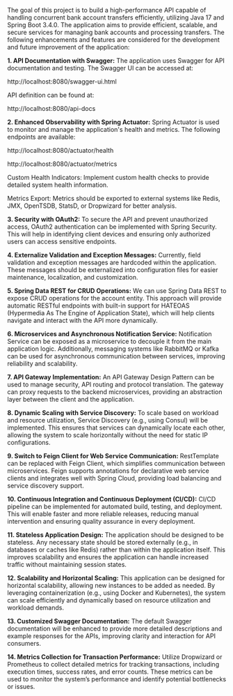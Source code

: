The goal of this project is to build a high-performance API capable of handling concurrent bank account transfers efficiently, utilizing Java 17 and Spring Boot 3.4.0. The application aims to provide efficient, scalable, and secure services for managing bank accounts and processing transfers. The following enhancements and features are considered for the development and future improvement of the application:

**1. API Documentation with Swagger:**
  The application uses Swagger for API documentation and testing. The Swagger UI can be accessed at:
  
  http://localhost:8080/swagger-ui.html
  
  API definition can be found at:
  
  http://localhost:8080/api-docs

**2. Enhanced Observability with Spring Actuator:**
  Spring Actuator is used to monitor and manage the application's health and metrics. The following endpoints are available:
  
  http://localhost:8080/actuator/health
  
  http://localhost:8080/actuator/metrics
  
  Custom Health Indicators: Implement custom health checks to provide detailed system health information.
  
  Metrics Export: Metrics should be exported to external systems like Redis, JMX, OpenTSDB, StatsD, or Dropwizard for better analysis.

**3. Security with OAuth2:**
  To secure the API and prevent unauthorized access, OAuth2 authentication can be implemented with Spring Security. This will help in identifying client devices and ensuring only authorized users can access 
  sensitive endpoints.

**4. Externalize Validation and Exception Messages:**
  Currently, field validation and exception messages are hardcoded within the application. These messages should be externalized into configuration files for easier maintenance, localization, and customization.

**5. Spring Data REST for CRUD Operations:**
  We can use Spring Data REST to expose CRUD operations for the account entity. This approach will provide automatic RESTful endpoints with built-in support for HATEOAS (Hypermedia As The Engine of Application 
  State), which will help clients navigate and interact with the API more dynamically.

**6. Microservices and Asynchronous Notification Service:**
  Notification Service can be exposed as a microservice to decouple it from the main application logic. Additionally, messaging systems like RabbitMQ or Kafka can be used for asynchronous communication 
  between services, improving reliability and scalability.

**7. API Gateway Implementation:**
  An API Gateway Design Pattern can be used to manage security, API routing and protocol translation. The gateway can proxy requests to the backend microservices, providing an abstraction layer between the 
  client and the application.

**8. Dynamic Scaling with Service Discovery:**
  To scale based on workload and resource utilization, Service Discovery (e.g., using Consul) will be implemented. This ensures that services can dynamically locate each other, allowing the system to scale 
  horizontally without the need for static IP configurations.

**9. Switch to Feign Client for Web Service Communication:**
  RestTemplate can be replaced with Feign Client, which simplifies communication between microservices. Feign supports annotations for declarative web service clients and integrates well with Spring Cloud, 
  providing load balancing and service discovery support.

**10. Continuous Integration and Continuous Deployment (CI/CD):**
  CI/CD pipeline can be implemented for automated build, testing, and deployment. This will enable faster and more reliable releases, reducing manual intervention and ensuring quality assurance in every 
  deployment.

**11. Stateless Application Design:**
  The application should be designed to be stateless. Any necessary state should be stored externally (e.g., in databases or caches like Redis) rather than within the application itself. This improves 
  scalability and ensures the application can handle increased traffic without maintaining session states.

**12. Scalability and Horizontal Scaling:**
  This application can be designed for horizontal scalability, allowing new instances to be added as needed. By leveraging containerization (e.g., using Docker and Kubernetes), the system can scale efficiently 
  and dynamically based on resource utilization and workload demands.

**13. Customized Swagger Documentation:**
  The default Swagger documentation will be enhanced to provide more detailed descriptions and example responses for the APIs, improving clarity and interaction for API consumers.

**14. Metrics Collection for Transaction Performance:**
  Utilize Dropwizard or Prometheus to collect detailed metrics for tracking transactions, including execution times, success rates, and error counts. These metrics can be used to monitor the system’s performance   and identify potential bottlenecks or issues.
